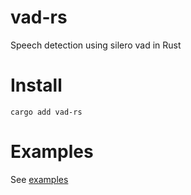 # vad-rs

Speech detection using silero vad in Rust

# Install

```console
cargo add vad-rs
```

# Examples

See [examples](examples)

